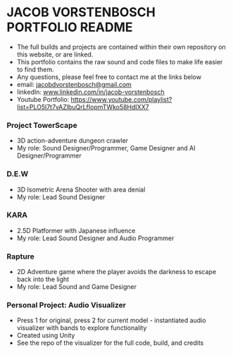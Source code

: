 # JACOB VORSTENBOSCH PORTFOLIO README #

* The full builds and projects are contained within their own repository on this website, or are linked.
* This portfolio contains the raw sound and code files to make life easier to find them.
* Any questions, please feel free to contact me at the links below
* email: jacobdvorstenbosch@gmail.com
* linkedIn: www.linkedin.com/in/jacob-vorstenbosch
* Youtube Portfolio: https://www.youtube.com/playlist?list=PLO5l7t7vAZlbuQrLfIopmTWko58HdIXX7

### Project TowerScape ###
* 3D action-adventure dungeon crawler
* My role: Sound Designer/Programmer, Game Designer and AI Designer/Programmer

### D.E.W ###
* 3D Isometric Arena Shooter with area denial
* My role: Lead Sound Designer

### KARA ###
* 2.5D Platformer with Japanese influence
* My role: Lead Sound Designer and Audio Programmer

### Rapture ###
* 2D Adventure game where the player avoids the darkness to escape back into the light
* My role: Lead Sound and Game Designer

### Personal Project: Audio Visualizer ###
* Press 1 for original, press 2 for current model - instantiated audio visualizer with bands to explore functionality
* Created using Unity
* See the repo of the visualizer for the full code, build, and credits

